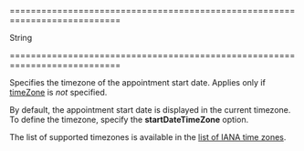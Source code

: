 <!--**
/*-------------------------------------------
    Auto-generated file. Do not modify.
-------------------------------------------

**-->
===========================================================================
<!--type-->String<!--/type-->
===========================================================================

<!--shortDescription-->
Specifies the timezone of the appointment start date. Applies only if [timeZone](/Documentation/ApiReference/UI_Widgets/dxScheduler/Configuration/#timeZone) is *not* specified.
<!--/shortDescription-->

<!--fullDescription-->
By default, the appointment start date is displayed in the current timezone. To define the timezone, specify the **startDateTimeZone** option. 

The list of supported timezones is available in the [list of IANA time zones](https://en.wikipedia.org/wiki/List_of_tz_database_time_zones). 
<!--/fullDescription-->